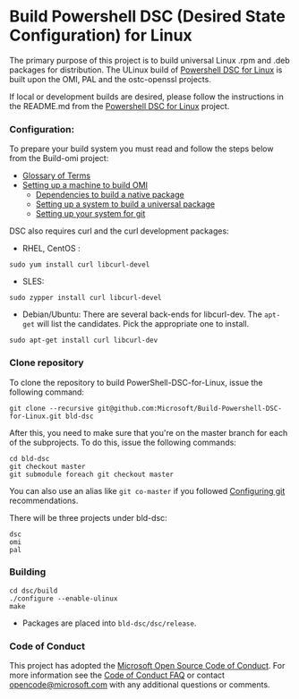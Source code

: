 # Build Powershell DSC (Desired State Configuration) for Linux
The primary purpose of this project is to build universal Linux .rpm and .deb packages for distribution.
The ULinux build of [Powershell DSC for Linux](https://github.com/Microsoft/PowerShell-DSC-for-Linux) is built upon the OMI, PAL and the ostc-openssl projects.

If local or development builds are desired, please follow the instructions in the README.md from the [Powershell DSC for Linux](https://github.com/Microsoft/PowerShell-DSC-for-Linux) project.
### Configuration:

To prepare your build system you must read and follow the steps below from the Build-omi project:

- [Glossary of Terms](https://github.com/Microsoft/Build-omi#glossary-of-terms)
- [Setting up a machine to build OMI](https://github.com/Microsoft/Build-omi#setting-up-a-machine-to-build-omi)
  - [Dependencies to build a native package](https://github.com/Microsoft/Build-omi#dependencies-to-build-a-native-package)
  - [Setting up a system to build a universal package](https://github.com/Microsoft/Build-omi#setting-up-a-system-to-build-a-universal-package)
  - [Setting up your system for git](https://github.com/Microsoft/ostc-docs/blob/master/setup-git.md)

DSC also requires curl and the curl development packages:
- RHEL, CentOS : 
```
sudo yum install curl libcurl-devel
```
- SLES: 
```
sudo zypper install curl libcurl-devel
```
- Debian/Ubuntu: 
 There are several back-ends for libcurl-dev.  The `apt-get` will list the candidates.  Pick the appropriate one to install.
```
sudo apt-get install curl libcurl-dev 
```

### Clone repository
 To clone the repository to build PowerShell-DSC-for-Linux, issue the following command:

```
git clone --recursive git@github.com:Microsoft/Build-Powershell-DSC-for-Linux.git bld-dsc
```

After this, you need to make sure that you're on the master branch for each
of the subprojects. To do this, issue the following commands:

```
cd bld-dsc
git checkout master
git submodule foreach git checkout master
```

You can also use an alias like ```git co-master``` if you followed 
[Configuring git](https://github.com/Microsoft/ostc-docs/blob/master/setup-git.md)
recommendations.

There will be three projects under bld-dsc:
```
dsc
omi
pal
```

### Building

```
cd dsc/build
./configure --enable-ulinux
make
```
- Packages are placed into `bld-dsc/dsc/release`.





### Code of Conduct

This project has adopted the [Microsoft Open Source Code of Conduct](https://opensource.microsoft.com/codeofconduct/).  For more
information see the [Code of Conduct FAQ](https://opensource.microsoft.com/codeofconduct/faq/) or contact
[opencode@microsoft.com](mailto:opencode@microsoft.com) with any
additional questions or comments.
